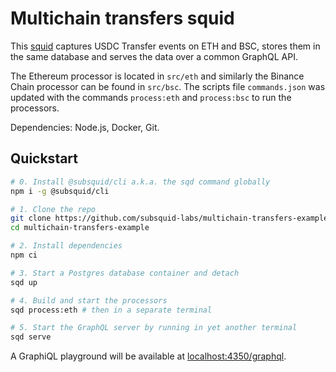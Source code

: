 # Multichain transfers squid

This [squid](https://docs.subsquid.io/) captures USDC Transfer events on ETH and BSC, stores them in the same database and serves the data over a common GraphQL API.

The Ethereum processor is located in `src/eth` and similarly the Binance Chain processor can be found in `src/bsc`. The scripts file `commands.json` was updated with the commands `process:eth` and `process:bsc` to run the processors. 

Dependencies: Node.js, Docker, Git.



## Quickstart

```bash
# 0. Install @subsquid/cli a.k.a. the sqd command globally
npm i -g @subsquid/cli

# 1. Clone the repo
git clone https://github.com/subsquid-labs/multichain-transfers-example
cd multichain-transfers-example

# 2. Install dependencies
npm ci

# 3. Start a Postgres database container and detach
sqd up

# 4. Build and start the processors
sqd process:eth # then in a separate terminal

# 5. Start the GraphQL server by running in yet another terminal
sqd serve
```
A GraphiQL playground will be available at [localhost:4350/graphql](http://localhost:4350/graphql).
